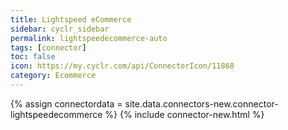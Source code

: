 ```yaml
---
title: Lightspeed eCommerce
sidebar: cyclr_sidebar
permalink: lightspeedecommerce-auto
tags: [connector]
toc: false
icon: https://my.cyclr.com/api/ConnectorIcon/11868
category: Ecommerce
---
```

{% assign connectordata = site.data.connectors-new.connector-lightspeedecommerce %}
{% include connector-new.html %}	
